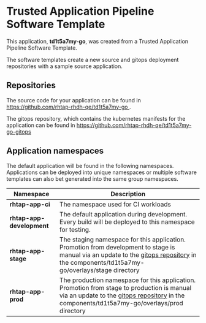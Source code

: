 # Trusted Application Pipeline Software Template

This application, **td1t5a7my-go**, was created from a Trusted Application Pipeline Software Template.

The software templates create a new source and gitops deployment repositories with a sample source application. 

## Repositories

The source code for your application can be found in [https://github.com/rhtap-rhdh-qe/td1t5a7my-go ](https://github.com/rhtap-rhdh-qe/td1t5a7my-go ).
 
The gitops repository, which contains the kubernetes manifests for the application can be found in 
[https://github.com/rhtap-rhdh-qe/td1t5a7my-go-gitops ](https://github.com/rhtap-rhdh-qe/td1t5a7my-go-gitops ) 

## Application namespaces 

The default application will be found in the following namespaces. Applications can be deployed into unique namespaces or multiple software templates can also bet generated into the same group namespaces.  

|  Namespace   |  Description   |  
| -------- | -------- |
| **rhtap-app-ci** | The namespace used for CI workloads |
| **rhtap-app-development** | The default application during development. Every build will be deployed to this namespace for testing. |
| **rhtap-app-stage** | The staging namespace for this application. Promotion from development to stage is manual via an update to the [gitops repository](https://github.com/rhtap-rhdh-qe/td1t5a7my-go-gitops ) in the components/td1t5a7my-go/overlays/stage directory |
| **rhtap-app-prod** | The production namespace for this application. Promotion from stage to production is manual via an update to the [gitops repository](https://github.com/rhtap-rhdh-qe/td1t5a7my-go-gitops ) in the components/td1t5a7my-go/overlays/prod directory |